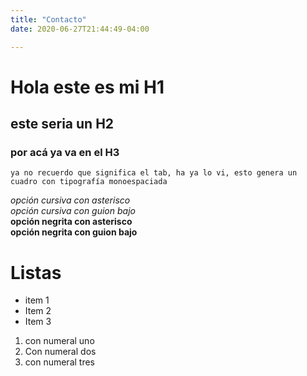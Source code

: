 ```yaml
---
title: "Contacto"
date: 2020-06-27T21:44:49-04:00

---
```


# Hola este es mi __H1__
## este seria un __H2__
### por acá ya va en el __H3__

    ya no recuerdo que significa el tab, ha ya lo vi, esto genera un cuadro con tipografía monoespaciada

   *opción cursiva con asterisco*   
   _opción cursiva con guion bajo_  
**opción negrita con asterisco**  
__opción negrita con guion bajo__  

Listas
===

- item 1
- Item 2
- Item 3

1. con numeral uno
1. Con numeral dos
1. con numeral tres